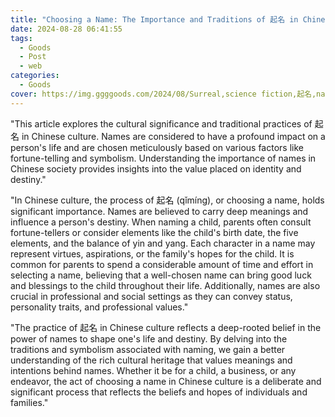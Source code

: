 ```yaml
---
title: "Choosing a Name: The Importance and Traditions of 起名 in Chinese Culture"
date: 2024-08-28 06:41:55
tags:
  - Goods
  - Post
  - web
categories:
  - Goods
cover: https://img.ggggoods.com/2024/08/Surreal,science fiction,起名,naming,technology,tech,diagrams,renderings,colors_20240830_00001_.png
---
```


"This article explores the cultural significance and traditional practices of 起名 in Chinese culture. Names are considered to have a profound impact on a person's life and are chosen meticulously based on various factors like fortune-telling and symbolism. Understanding the importance of names in Chinese society provides insights into the value placed on identity and destiny."

"In Chinese culture, the process of 起名 (qǐmíng), or choosing a name, holds significant importance. Names are believed to carry deep meanings and influence a person's destiny. When naming a child, parents often consult fortune-tellers or consider elements like the child's birth date, the five elements, and the balance of yin and yang. Each character in a name may represent virtues, aspirations, or the family's hopes for the child. It is common for parents to spend a considerable amount of time and effort in selecting a name, believing that a well-chosen name can bring good luck and blessings to the child throughout their life. Additionally, names are also crucial in professional and social settings as they can convey status, personality traits, and professional values."

"The practice of 起名 in Chinese culture reflects a deep-rooted belief in the power of names to shape one's life and destiny. By delving into the traditions and symbolism associated with naming, we gain a better understanding of the rich cultural heritage that values meanings and intentions behind names. Whether it be for a child, a business, or any endeavor, the act of choosing a name in Chinese culture is a deliberate and significant process that reflects the beliefs and hopes of individuals and families."
